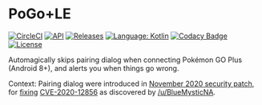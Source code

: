 # PoGo+LE

[![CircleCI](https://circleci.com/gh/Mygod/pogoplusplus.svg?style=shield)](https://circleci.com/gh/Mygod/pogoplusplus)
[![API](https://img.shields.io/badge/API-24%2B-brightgreen.svg?style=flat)](https://android-arsenal.com/api?level=24)
[![Releases](https://img.shields.io/github/downloads/Mygod/pogoplusplus/total.svg)](https://github.com/Mygod/pogoplusplus/releases)
[![Language: Kotlin](https://img.shields.io/github/languages/top/Mygod/pogoplusplus.svg)](https://github.com/Mygod/pogoplusplus/search?l=kotlin)
[![Codacy Badge](https://app.codacy.com/project/badge/Grade/e70e52b1a58045819b505c09edcae816)](https://www.codacy.com/gh/Mygod/pogoplusplus/dashboard?utm_source=github.com&amp;utm_medium=referral&amp;utm_content=Mygod/pogoplusplus&amp;utm_campaign=Badge_Grade)
[![License](https://img.shields.io/github/license/Mygod/pogoplusplus.svg)](LICENSE)

Automagically skips pairing dialog when connecting Pokémon GO Plus (Android 8+), and alerts you when things go wrong.

Context: Pairing dialog were introduced in [November 2020 security patch](https://source.android.com/security/bulletin/2020-11-01), for [fixing](https://android.googlesource.com/platform/system/bt/+/b3f12befdc4def7d695b6f1049cd02238eb1e4a8) [CVE-2020-12856](https://github.com/alwentiu/COVIDSafe-CVE-2020-12856) as discovered by [/u/BlueMysticNA](https://www.reddit.com/r/TheSilphRoad/comments/jujfm4/comment/gcdk4eb/).

